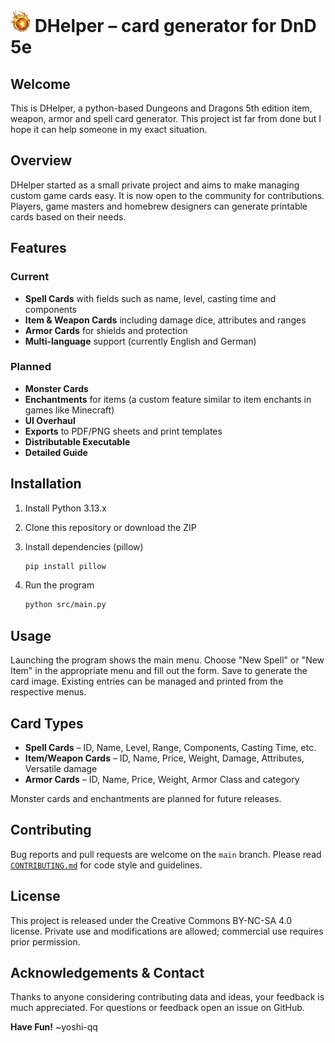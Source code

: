 # ![Logo](src/assets/logo.png) DHelper – card generator for DnD 5e

## Welcome

This is DHelper, a python-based Dungeons and Dragons 5th edition item, weapon, armor and spell card generator. This project ist far from done but I hope it can help someone in my exact situation.

## Overview

DHelper started as a small private project and aims to make managing custom game cards easy. It is now open to the community for contributions. Players, game masters and homebrew designers can generate printable cards based on their needs.

## Features

### Current

- **Spell Cards** with fields such as name, level, casting time and components
- **Item & Weapon Cards** including damage dice, attributes and ranges
- **Armor Cards** for shields and protection
- **Multi-language** support (currently English and German)

### Planned

- **Monster Cards**
- **Enchantments** for items (a custom feature similar to item enchants in games like Minecraft)
- **UI Overhaul**
- **Exports** to PDF/PNG sheets and print templates
- **Distributable Executable**
- **Detailed Guide**

## Installation

1. Install Python 3.13.x
2. Clone this repository or download the ZIP
3. Install dependencies (pillow)

   ```bash
   pip install pillow
   ```

4. Run the program

   ```bash
   python src/main.py
   ```

## Usage

Launching the program shows the main menu. Choose "New Spell" or "New Item" in the appropriate menu and fill out the form. Save to generate the card image. Existing entries can be managed and printed from the respective menus.

## Card Types

- **Spell Cards** – ID, Name, Level, Range, Components, Casting Time, etc.
- **Item/Weapon Cards** – ID, Name, Price, Weight, Damage, Attributes, Versatile damage
- **Armor Cards** – ID, Name, Price, Weight, Armor Class and category

Monster cards and enchantments are planned for future releases.

## Contributing

Bug reports and pull requests are welcome on the `main` branch. Please read [`CONTRIBUTING.md`](CONTRIBUTING.md) for code style and guidelines.

## License

This project is released under the Creative Commons BY-NC-SA 4.0 license. Private use and modifications are allowed; commercial use requires prior permission.

## Acknowledgements & Contact

Thanks to anyone considering contributing data and ideas, your feedback is much appreciated. For questions or feedback open an issue on GitHub.

**Have Fun!** ~yoshi-qq
